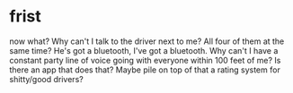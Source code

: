 # frist
now what?
  Why can't I talk to the driver next to me?  All four of them at the same time?  He's got a bluetooth, I've got a bluetooth.  Why can't I have a constant party line of voice going with everyone within 100 feet of me?  Is there an app that does that?  Maybe pile on top of that a rating system for shitty/good drivers?
